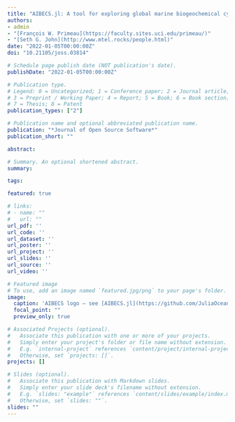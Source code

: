 ```yaml
---
title: "AIBECS.jl: A tool for exploring global marine biogeochemical cycles"
authors:
- admin
- "[François W. Primeau](https://faculty.sites.uci.edu/primeau/)"
- "[Seth G. John](http://www.mtel.rocks/people.html)"
date: "2022-01-05T00:00:00Z"
doi: "10.21105/joss.03814"

# Schedule page publish date (NOT publication's date).
publishDate: "2022-01-05T00:00:00Z"

# Publication type.
# Legend: 0 = Uncategorized; 1 = Conference paper; 2 = Journal article;
# 3 = Preprint / Working Paper; 4 = Report; 5 = Book; 6 = Book section;
# 7 = Thesis; 8 = Patent
publication_types: ["2"]

# Publication name and optional abbreviated publication name.
publication: "*Journal of Open Source Software*"
publication_short: ""

abstract:

# Summary. An optional shortened abstract.
summary:

tags:

featured: true

# links:
# - name: ""
#   url: ""
url_pdf: ''
url_code: ''
url_dataset: ''
url_poster: ''
url_project: ''
url_slides: ''
url_source: ''
url_video: ''

# Featured image
# To use, add an image named `featured.jpg/png` to your page's folder.
image:
  caption: 'AIBECS logo — see [AIBECS.jl](https://github.com/JuliaOcean/AIBECS.jl)'
  focal_point: ""
  preview_only: true

# Associated Projects (optional).
#   Associate this publication with one or more of your projects.
#   Simply enter your project's folder or file name without extension.
#   E.g. `internal-project` references `content/project/internal-project/index.md`.
#   Otherwise, set `projects: []`.
projects: []

# Slides (optional).
#   Associate this publication with Markdown slides.
#   Simply enter your slide deck's filename without extension.
#   E.g. `slides: "example"` references `content/slides/example/index.md`.
#   Otherwise, set `slides: ""`.
slides: ""
---
```



